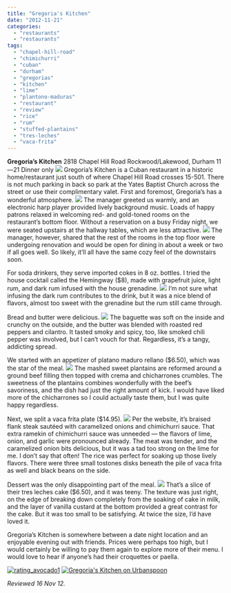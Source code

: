 ```yaml
---
title: "Gregoria's Kitchen"
date: "2012-11-21"
categories: 
  - "restaurants"
  - "restaurants"
tags: 
  - "chapel-hill-road"
  - "chimichurri"
  - "cuban"
  - "durham"
  - "gregorias"
  - "kitchen"
  - "lime"
  - "plantono-maduras"
  - "restaurant"
  - "review"
  - "rice"
  - "rum"
  - "stuffed-plantains"
  - "tres-leches"
  - "vaca-frita"
---
```


**Gregoria’s Kitchen** 2818 Chapel Hill Road Rockwood/Lakewood, Durham $11—$21 Dinner only [![](http://carpedurham.com/wp-content/uploads/2012/11/gregorias_kitchen_8_small.jpg)](http://www.thegourmez.com/?attachment_id=) Gregoria’s Kitchen is a Cuban restaurant in a historic home/restaurant just south of where Chapel Hill Road crosses 15-501. There is not much parking in back so park at the Yates Baptist Church across the street or use their complimentary valet. First and foremost, Gregoria’s has a wonderful atmosphere. [![](http://carpedurham.com/wp-content/uploads/2012/11/gregorias_kitchen_7_small.jpg)](http://www.thegourmez.com/?attachment_id=) The manager greeted us warmly, and an electronic harp player provided lively background music. Loads of happy patrons relaxed in welcoming red- and gold-toned rooms on the restaurant’s bottom floor. Without a reservation on a busy Friday night, we were seated upstairs at the hallway tables, which are less attractive. [![](http://carpedurham.com/wp-content/uploads/2012/11/gregorias_kitchen_5_small.jpg)](http://www.thegourmez.com/?attachment_id=) The manager, however, shared that the rest of the rooms in the top floor were undergoing renovation and would be open for dining in about a week or two if all goes well. So likely, it’ll all have the same cozy feel of the downstairs soon.

For soda drinkers, they serve imported cokes in 8 oz. bottles. I tried the house cocktail called the Hemingway ($8), made with grapefruit juice, light rum, and dark rum infused with the house grenadine. [![](http://carpedurham.com/wp-content/uploads/2012/11/gregorias_kitchen_2_small.jpg)](http://www.thegourmez.com/?attachment_id=) I’m not sure what infusing the dark rum contributes to the drink, but it was a nice blend of flavors, almost too sweet with the grenadine but the rum still came through.

Bread and butter were delicious. [![](http://carpedurham.com/wp-content/uploads/2012/11/gregorias_kitchen_1_small.jpg)](http://www.thegourmez.com/?attachment_id=) The baguette was soft on the inside and crunchy on the outside, and the butter was blended with roasted red peppers and cilantro. It tasted smoky and spicy, too, like smoked chili pepper was involved, but I can’t vouch for that. Regardless, it’s a tangy, addicting spread.

We started with an appetizer of platano maduro rellano ($6.50), which was the star of the meal. [![](http://carpedurham.com/wp-content/uploads/2012/11/gregorias_kitchen_3_small.jpg)](http://www.thegourmez.com/?attachment_id=) The mashed sweet plantains are reformed around a ground beef filling then topped with crema and chicharrones crumbles. The sweetness of the plantains combines wonderfully with the beef’s savoriness, and the dish had just the right amount of kick. I would have liked more of the chicharrones so I could actually taste them, but I was quite happy regardless.

Next, we split a vaca frita plate ($14.95). [![](http://carpedurham.com/wp-content/uploads/2012/11/gregorias_kitchen_4_small.jpg)](http://www.thegourmez.com/?attachment_id=) Per the website, it’s braised flank steak sautéed with caramelized onions and chimichurri sauce. That extra ramekin of chimichurri sauce was unneeded — the flavors of lime, onion, and garlic were pronounced already. The meat was tender, and the caramelized onion bits delicious, but it was a tad too strong on the lime for me. I don’t say that often! The rice was perfect for soaking up those lively flavors. There were three small tostones disks beneath the pile of vaca frita as well and black beans on the side.

Dessert was the only disappointing part of the meal. [![](http://carpedurham.com/wp-content/uploads/2012/11/gregorias_kitchen_6_small.jpg)](http://www.thegourmez.com/?attachment_id=) That’s a slice of their tres leches cake ($6.50), and it was teeny. The texture was just right, on the edge of breaking down completely from the soaking of cake in milk, and the layer of vanilla custard at the bottom provided a great contrast for the cake. But it was too small to be satisfying. At twice the size, I’d have loved it.

Gregoria’s Kitchen is somewhere between a date night location and an enjoyable evening out with friends. Prices were perhaps too high, but I would certainly be willing to pay them again to explore more of their menu. I would love to hear if anyone’s had their croquettes or paella.

[![](http://s3.amazonaws.com/thegourmez-wpmedia/2009/02/rating_avocado1.gif "rating_avocado1")](http://s3.amazonaws.com/thegourmez-wpmedia/2009/02/rating_avocado1.gif) [![Gregoria's Kitchen on Urbanspoon](http://www.urbanspoon.com/b/link/1625011/minilink.gif)](http://www.urbanspoon.com/r/25/1625011/restaurant/Duke/Gregorias-Kitchen-Durham)

_Reviewed 16 Nov 12._
